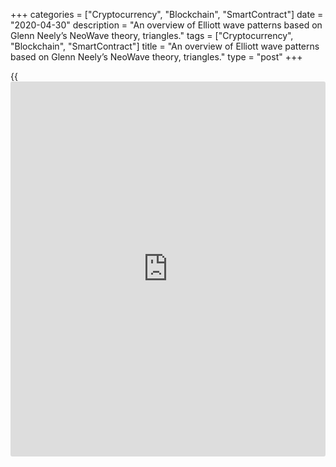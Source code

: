 +++
categories = ["Cryptocurrency", "Blockchain", "SmartContract"]
date = "2020-04-30"
description = "An overview of Elliott wave patterns based on Glenn Neely’s NeoWave theory, triangles."
tags = ["Cryptocurrency", "Blockchain", "SmartContract"]
title = "An overview of Elliott wave patterns based on Glenn Neely’s NeoWave theory, triangles."
type = "post"
+++

{{<iframe id="large-banner" src="https://www.bounty.group/#slide=22.0" width="100%" height="600" scrolling="no" style="border: 0px solid rgb(216, 221, 230); border-radius: 3px;">}}

April 30, 2020

April 30, 2020

NeoWave. Part 15. Basic and advanced rules of logic to analyze
triangles.Mikhail Hypov

## NeoWave theory by Glenn Neely. Triangle patterns. Basic and advanced
rules of logic.

Dear friends!

In the [previous training article][1], I covered triangle patterns,
their variations, and basic construction rules.

If you haven’t read the previous articles in the NeoWave series, I
recommend covering all the articles devoted to the NeoWave theory based
on Glenn Neely’s book Mastering Elliott Wave, starting from the first
one:

[Neo Wave theory. Part 1. Rules for creating charts][2].

[Neo Wave theory. Part 2. Basic information on Polywaves and Structure
Labels. ][3]

[NeoWave. Part 3. Retracement Rule 1.][4]

[NeoWave theory. Part 4. Retracement Rule 2.][5]

[NeoWave theory. Part 5. Retracement Rule 3.][6]

[NeoWave. Part 6. Retracement rule 4. Conditions “a” and “b”][7].

[NeoWave. Part 7. Retracement rule 4. Conditions “c”, “d” and “e”][8].

[NeoWave. Part 8. Retracement rule 5. Conditions “a” and “b”][9].

[NeoWave. Part 9. Retracement rule 5. Retracement rule 6, condition
“a”][10].

[NeoWave. Part 10. Retracement Rule 6. Conditions “b”, “c”, and
“d”][11].

[NeoWave. Part 11. Retracement rule 7.][12]

[NeoWave. Part 12. Impulsions and the rules to analyze impulse wave
patterns. ][13]

[NeoWave. Part 13. Corrections. Rules to identify a correction.][14]

[NeoWave. Part 14. Triangles. Rules to identify triangles. ][1]

In this educational post, I will explain the formal (basic) and advanced
rules of logic.

### Basic rules of logic to confirm a triangle formation

Remember, the basic rules are applied to confirm the formation type.

We shall confirm the authenticity of a contracting triangle by analyzing
the market action after the pattern completion.

### Stage 1

First, draw a trendline through the beginning of wave B and the end of
wave D. The first wave, immediately after the completion of the
triangle, must break the B-D trendline in the same amount of time (or
less) as that consumed by wave E.

### Stage 2

The thrust after wave E of a triangle should exceed the highest or
lowest price level (depending on the direction of the thrust) achieved
during the triangle. Another important criterion to confirm the
formation of a contracting triangle states that the triangle's thrust
must terminate in a time frame which is less than 50% of that taken by
the Triangle (added to the end of wave E).

### Formal rules of logic to confirm the formation of expanding
triangles

To confirm the authenticity of an expanding triangle, you should apply
the opposite requirements. In other words, after the E-wave of an
expanding triangle, the market should either not retrace the E-wave
completely breaking the B-D trendline, or __it will take more time to
completely retrace wave E than it took to form.

Let us study the example of how a contracting non-limiting triangle
(analyzed in the previous article) is confirmed.

![LiteForex: An overview of Elliott wave patterns based on Glenn Neely’s
NeoWave theory, triangles.][15]

First, we draw the B-D trendline. The first wave immediately after the
pattern’s completion, should break the B-D trendline in the amount of
time that is no longer than that consumed by wave E. As you see, the
blue area, which marks the E-wave’s price territory, is smaller than the
red area, which highlights the period when the post-triangular wave is
forming and breaks the B-D trendline. Therefore, the first stage of the
pattern confirmation is completed.

![LiteForex: An overview of Elliott wave patterns based on Glenn Neely’s
NeoWave theory, triangles.][16]

Now, let us look at the thrust after the E-wave. It makes a new high
(the blue dot in the chart) that exceeds the highest level (the pink
line in the chart) achieved during the formation of the triangle.
Therefore, the second stage also confirms the triangle. Next, I will
cover the advanced rules of logic applied to triangles, exceptions to
the rules, as well as the principles of identification of price patterns
composed of monowaves.

### Advanced rules of logic for a contracting triangle

Remember, the advanced rules of logic are used to analyses the market
action after the pattern completed.

A thrust always follows a contracting triangle, which depends on the
pattern’s variation. The thrust out of a contracting triangle should
always exceed the highest or lowest price reached during the formation
of the triangle unless it moves against the direction of wave B.

A contracting triangle may be the B-wave or the last phase in a
correction, or it may be the fourth wave in an impulse. Besides,
triangles create important support/resistance levels. Namely, when the
triangle is finished, its apex point will be a significant support to
any decline or resistance to any rise. However, the “horizontal”
influence of the triangle’s apex point will usually hold for only two or
three violations. If the market has moved up or down through the price
level occupied by the apex point more than three times, the market is
indicating that the price level has lost its significance.

### Advanced rules of logic for a contracting limiting triangle

This variation of triangles doesn’t depend on the previous pattern,
unlike most corrections. Post-triangular action in a limiting
****triangle is determined by the size of the widest segment of the
triangle and the placement of the triangle’s apex point. Remember, the
apex point is created by the converging trendlines which form the
triangle. The triangle being analyzed is limiting, the market action
after the thrust usually returns to the breakout point and often exceeds
it.

Depending on the slope of the trendlines which create the Triangle, the
thrust could be between 75% and 261.8% of the widest segment of the
triangle. The time period of the thrust is generally equal to that it
took the market to cover the distance from the end of the E-wave to the
apex point. Differently put, the thrust should terminate almost exactly
into the time period __where the converging trendlines crossed.

If the triangle is a B-wave of a correction or the 4th wave in an
impulse, but the post thrust action has not returned to the breakout
point or beyond and the market action has exceeded the original thrust's
highest or lowest price level, there must be a terminal pattern forming.

There also can be forming the x-wave if the triangle is the B-wave of a
larger formation. The x-wave is most likely to be forming when the post-
thrust action fails to break the beginning of the triangle after it
reaches the time period of the triangle’s apex.

### Advanced rules of logic for a horizontal, contracting limiting
triangle

The thrust out of such a triangle usually falls in the range of 75% and
125% of the widest segment in the triangle.

### Advanced rules for an irregular contracting limiting triangle

If the B-wave in the pattern exceeds the end of wave A (in both
directions), the thrust out of this triangle may reach 161.8% of its
widest segment.

### Advanced rules of logic for a running contracting limiting triangle

This is the most powerful variation of triangles. The thrust out of the
triangle may reach 261.8% of the widest segment in the triangle.
Besides, if the triangle is drifting upward, the trend is strong, it is
drifting downward, the trend is weak.

### Advanced rules of logic for contracting non-limiting triangles

A non-limiting triangle doesn’t impose any specific rules for post-
triangular market action. So, the only way to predict further market
action is to analyze the action preceding the correction. If a
correction with a triangle, it means the correction must be complex,
that is a double or triple pattern. If it is followed by an impulse, the
impulse should be at least the same length of the previous impulse. The
non-limiting thrust should not terminate during the time period occupied
by the apex point.

![LiteForex: An overview of Elliott wave patterns based on Glenn Neely’s
NeoWave theory, triangles.][17]

The above chart displays the contracting non-limiting triangle. Let us
see how the advanced rules of logic work, using it as an example. The
thrust of the non-limiting triangle should be longer than the widest
segment in a triangle. The wave, following the E-wave, is a little more
than 100% of wave A, which is the widest in the triangle being studied.
Besides, in accordance with the rules of logic, the thrust doesn’t
terminate within the price period occupied by the apex point.

### Advanced rules of logic for expanding triangle

The expanding triangles usually imply the opposite attributes of the
contracting triangles. The thrust is usually less than the widest leg of
a triangle. When the pattern takes place in the B-wave position, there
must be a c-wave failure. If an expanding triangle completes a larger
pattern, it is unlikely that the next move will completely retrace the
E-wave of the triangle. If it does, the retracement should take more
time than that consumed by the E-wave.

### Advanced rules of logic for an expanding limiting triangle

The only implication __that is reliable about this pattern is it should
not be completely retraced by the following wave.

### Advanced rules of logic for an expanding non-limiting triangle

These triangles most commonly serve as the first or last phase of a
complex Corrective pattern, or as an x-wave. If it is the first segment
of a complex correction, it should not be completely retraced by the
next wave. If it is the last phase of a complex correction, then it
should be completely retraced by the next move.

![LiteForex: An overview of Elliott wave patterns based on Glenn Neely’s
NeoWave theory, triangles.][18]

Let analyze the expanding triangle, I studied in the previous article.
As you see, the wave following the E-wave doesn’t completely retrace the
triangle. Therefore, it can be the x-wave or the first segment of a
larger complex correction. We could analyze the pattern in the inverted
order. For example, if we presume that the non-limiting triangle is the
last phase of a larger correction, its thrust likely to reach the
beginning of the triangle.

That is all for today. In the next training article, I will cover
advanced rules of logic for zigzags and identification of price patterns
with larger formations.

* * *

Take care of yourself and your money!

Subscribe and be the first to read the most up-to-date materials!

I wish you good luck and good profits!

* * *

P.S. Did you like my article? Share it in social networks: it will be
the best “thank you" :)

Ask me questions and comment below. I’ll be glad to answer your
questions and give necessary explanations.

 **Useful links:**

  * I recommend trying to trade with a reliable broker [here][19]. The system allows you to trade by yourself or copy successful traders from all across the globe.
  * Use my promo-code BLOG for getting deposit bonus 50% on LiteForex platform. Just enter this code in the appropriate field while [depositing][20] your trading account.
  * Telegram channel with high-quality analytics, Forex reviews, training articles, and other useful things for traders <t.me/liteforex>

## Price chart of BTCUSD in real time mode

![NeoWave. Part 15. Basic and advanced rules of logic to analyze
triangles.][21]

The content of this article reflects the author’s opinion and does not
necessarily reflect the official position of LiteForex. The material
published on this page is provided for informational purposes only and
should not be considered as the provision of investment advice for the
purposes of Directive 2004/39/EC.

Rate this article:

{{value}}

( {{count}} {{title}} )

   1. www.liteforex.com/blog/for-professionals/neowave-part-14-corrections-triangles-rules-to-identify-triangles/
   2. www.liteforex.com/blog/for-professionals/neo-wave-theory-part-1-rules-of-creating-charts/
   3. www.liteforex.com/blog/for-professionals/neo-wave-theory-part-2-basic-information-on-polywaves-and-structure-labels/
   4. www.liteforex.com/blog/for-professionals/neowave-part-3-retracement-rule-1/
   5. www.liteforex.com/blog/for-professionals/neowave-theory-part-4-retracement-rule-2/
   6. www.liteforex.com/blog/for-professionals/neowave-part-5-retracement-rule-3/
   7. www.liteforex.com/blog/for-professionals/neowave-part-6-retracement-rule-4-conditions-a-and-b/
   8. www.liteforex.com/blog/for-professionals/neowave-part-7-retracement-rule-4-conditions-c-d-and-e/
   9. www.liteforex.com/blog/for-professionals/neowave-part-8-retracement-rule-5-conditions-a-and-b/
   10. www.liteforex.com/blog/for-professionals/neowave-part-9-retracement-rule-5-conditions-a-and-b-retracement-rule-6-condition-a/
   11. www.liteforex.com/blog/for-professionals/neowave-part-10-retracement-rule-6-conditions-b-c-and-d/
   12. www.liteforex.com/blog/for-professionals/neowave-part-11-retracement-rule-7/
   13. www.liteforex.com/blog/for-professionals/neowave-part-12-impulsions-and-the-rules-to-analyze-impulse-wave-patterns/
   14. www.liteforex.com/blog/for-professionals/neowave-part-13-corrections-rules-to-identify-a-correction/
   15. cdn.liteforex.com/cache/uploads/blog_post/cryptocyrrency/hyipov/2020.04.29/BTCUSD_hypov_1.jpg?w=30&s=03b6e1e83dd1acad730dc6863fd45793
   16. cdn.liteforex.com/cache/uploads/blog_post/cryptocyrrency/hyipov/2020.04.29/BTCUSD_hypov_2.jpg?w=30&s=23312ef09345c11c702ff263369863aa
   17. cdn.liteforex.com/cache/uploads/blog_post/cryptocyrrency/hyipov/2020.04.29/BTCUSD_hypov_3.jpg?w=30&s=cadd8d19e53b5015079b8e4288f158b4
   18. cdn.liteforex.com/cache/uploads/blog_post/cryptocyrrency/hyipov/2020.04.29/BTCUSD_hypov_4.jpg?w=30&s=7911ce8f7deaedbbc48709fa299a7069
   19. my.liteforex.com/?category=for-professionals&slug=neowave-part-15-basic-and-advanced-rules-of-logic-to-analyze-triangles&openPopup=%2Fregistration%2Fpopup&utm_source=blog&utm_medium=article&utm_campaign=bonus
   20. my.liteforex.com/deposit/?category=for-professionals&slug=neowave-part-15-basic-and-advanced-rules-of-logic-to-analyze-triangles&promo_code=BLOG&utm_source=blog&utm_medium=article&utm_campaign=bonus
   21. cdn.liteforex.com/cache/uploads/blog_post/cryptocyrrency/hyipov/2020.04.29/BTCUSD_hypov_logo.jpg?q=75&w=1000&s=dc56876f090fcb72308e9fa5b0b09c3d